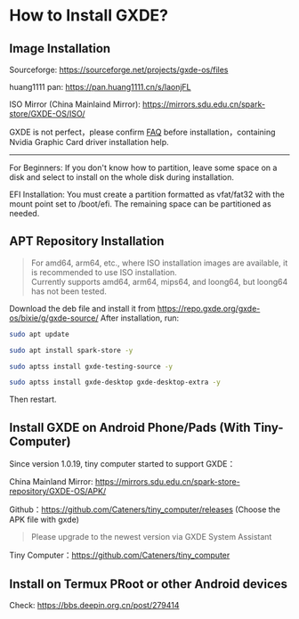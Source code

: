# How to Install GXDE?
## Image Installation


Sourceforge: https://sourceforge.net/projects/gxde-os/files

huang1111 pan: https://pan.huang1111.cn/s/laonjFL

ISO Mirror (China Mainlaind Mirror): https://mirrors.sdu.edu.cn/spark-store/GXDE-OS/ISO/


GXDE is not perfect，please confirm [FAQ](faq.md) before installation，containing Nvidia Graphic Card driver installation help. 

---

For Beginners: If you don't know how to partition, leave some space on a disk and select to install on the whole disk during installation.

EFI Installation: You must create a partition formatted as vfat/fat32 with the mount point set to /boot/efi. The remaining space can be partitioned as needed.

## APT Repository Installation
> For amd64, arm64, etc., where ISO installation images are available, it is recommended to use ISO installation.  
> Currently supports amd64, arm64, mips64, and loong64, but loong64 has not been tested.

Download the deb file and install it from https://repo.gxde.org/gxde-os/bixie/g/gxde-source/
After installation, run:

```bash
sudo apt update

sudo apt install spark-store -y

sudo aptss install gxde-testing-source -y

sudo aptss install gxde-desktop gxde-desktop-extra -y
```

Then restart.

## Install GXDE on Android Phone/Pads (With Tiny-Computer)
Since version 1.0.19, tiny computer started to support GXDE：

China Mainland Mirror: https://mirrors.sdu.edu.cn/spark-store-repository/GXDE-OS/APK/   

Github：https://github.com/Cateners/tiny_computer/releases  (Choose the APK file with gxde)

> Please upgrade to the newest version via GXDE System Assistant

Tiny Computer：https://github.com/Cateners/tiny_computer  

## Install on Termux PRoot or other Android devices

Check: https://bbs.deepin.org.cn/post/279414
